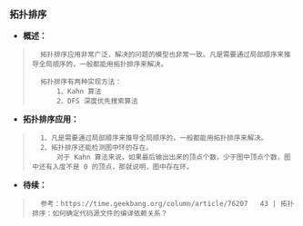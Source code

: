 ### 拓扑排序
- **概述：**
>       拓扑排序应用非常广泛，解决的问题的模型也非常一致。凡是需要通过局部顺序来推导全局顺序的，一般都能用拓扑排序来解决。
>
>       拓扑排序有两种实现方法：
>           1、Kahn 算法
>           2、DFS 深度优先搜索算法
>

- **拓扑排序应用：**
>       1、凡是需要通过局部顺序来推导全局顺序的，一般都能用拓扑排序来解决。
>       2、拓扑排序还能检测图中环的存在。
>           对于 Kahn 算法来说，如果最后输出出来的顶点个数，少于图中顶点个数，图中还有入度不是 0 的顶点，那就说明，图中存在环。
>
>
>
>
>
>
>
>
>
>
>
>
>
>
>
>
>
>
>
>
>
>
>
>
>
>
>
>
>
>
>

- **待续：**
>       参考：https://time.geekbang.org/column/article/76207   43 | 拓扑排序：如何确定代码源文件的编译依赖关系？
>
>
>
>
>
>
>
>
>
>
>
>
>
>
>
>
>
>
>
>
>
>
>
>
>
>
